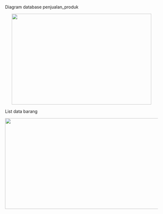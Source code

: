 Diagram database penjualan_produk
<p align="center">
  <img width="460" height="300" src="https://i.imgur.com/ryFuGUP.png">
</p>

List data barang
<p align="center">
  <img width="660" height="300" src="https://i.imgur.com/oFgFXcK.png">
</p>

